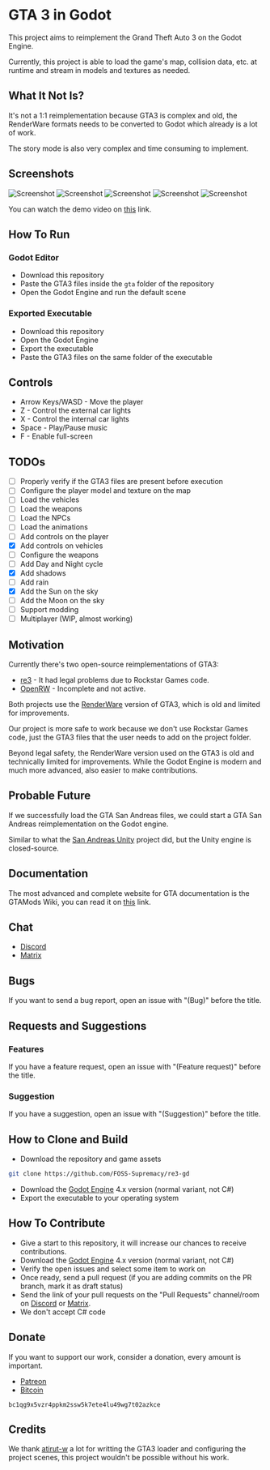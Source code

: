 # GTA 3 in Godot

This project aims to reimplement the Grand Theft Auto 3 on the Godot Engine.

Currently, this project is able to load the game's map, collision data, etc. at
runtime and stream in models and textures as needed.

## What It Not Is?

It's not a 1:1 reimplementation because GTA3 is complex and old, the RenderWare formats needs to be converted to Godot which already is a lot of work.

The story mode is also very complex and time consuming to implement.

## Screenshots

![Screenshot](screenshots/image1.png)
![Screenshot](screenshots/image2.png)
![Screenshot](screenshots/image3.png)
![Screenshot](screenshots/image4.png)
![Screenshot](screenshots/image5.png)

You can watch the demo video on [this](https://youtu.be/Z3Cd_NBYUfI?feature=shared) link.

## How To Run

### Godot Editor

- Download this repository
- Paste the GTA3 files inside the `gta` folder of the repository
- Open the Godot Engine and run the default scene

### Exported Executable

- Download this repository
- Open the Godot Engine
- Export the executable
- Paste the GTA3 files on the same folder of the executable

## Controls

- Arrow Keys/WASD - Move the player
- Z - Control the external car lights
- X - Control the internal car lights
- Space - Play/Pause music
- F - Enable full-screen

## TODOs

- [ ] Properly verify if the GTA3 files are present before execution
- [ ] Configure the player model and texture on the map
- [ ] Load the vehicles
- [ ] Load the weapons
- [ ] Load the NPCs
- [ ] Load the animations
- [ ] Add controls on the player
- [x] Add controls on vehicles
- [ ] Configure the weapons
- [ ] Add Day and Night cycle
- [x] Add shadows
- [ ] Add rain
- [x] Add the Sun on the sky
- [ ] Add the Moon on the sky
- [ ] Support modding
- [ ] Multiplayer (WIP, almost working)

## Motivation

Currently there's two open-source reimplementations of GTA3:

- [re3](https://github.com/halpz/re3) - It had legal problems due to Rockstar Games code.
- [OpenRW](https://openrw.org/) - Incomplete and not active.

Both projects use the [RenderWare](https://en.wikipedia.org/wiki/RenderWare) version of GTA3, which is old and limited for improvements.

Our project is more safe to work because we don't use Rockstar Games code, just the GTA3 files that the user needs to add on the project folder.

Beyond legal safety, the RenderWare version used on the GTA3 is old and technically limited for improvements. While the Godot Engine is modern and much more advanced, also easier to make contributions.

## Probable Future

If we successfully load the GTA San Andreas files, we could start a GTA San Andreas reimplementation on the Godot engine.

Similar to what the [San Andreas Unity](https://github.com/in0finite/SanAndreasUnity) project did, but the Unity engine is closed-source.

## Documentation

The most advanced and complete website for GTA documentation is the GTAMods Wiki, you can read it on [this](https://gtamods.com/wiki/Main_Page) link.

## Chat

- [Discord](https://discord.gg/d9ca4U64H4)
- [Matrix](https://matrix.to/#/#foss-supremacy:matrix.org)

## Bugs

If you want to send a bug report, open an issue with "(Bug)" before the title.

## Requests and Suggestions

### Features

If you have a feature request, open an issue with "(Feature request)" before the title.

### Suggestion

If you have a suggestion, open an issue with "(Suggestion)" before the title.

## How to Clone and Build

- Download the repository and game assets

```sh
git clone https://github.com/FOSS-Supremacy/re3-gd
```

- Download the [Godot Engine](https://godotengine.org/) 4.x version (normal variant, not C#)
- Export the executable to your operating system

## How To Contribute

- Give a start to this repository, it will increase our chances to receive contributions.
- Download the [Godot Engine](https://godotengine.org/) 4.x version (normal variant, not C#)
- Verify the open issues and select some item to work on
- Once ready, send a pull request (if you are adding commits on the PR branch, mark it as draft status)
- Send the link of your pull requests on the "Pull Requests" channel/room on [Discord](https://discord.gg/tk6Vnxv9Qt) or [Matrix](https://matrix.to/#/!vIwqjDewTZpciZqhEp:matrix.org?via=matrix.org).
- We don't accept C# code

## Donate

If you want to support our work, consider a donation, every amount is important.

- [Patreon](https://www.patreon.com/foss_supremacy)
- [Bitcoin](https://bitcoin.org)

```
bc1qg9x5vzr4ppkm2ssw5k7ete4lu49wg7t02azkce
```

## Credits

We thank [atirut-w](https://github.com/atirut-w) a lot for writting the GTA3 loader and configuring the project scenes, this project wouldn't be possible without his work.

